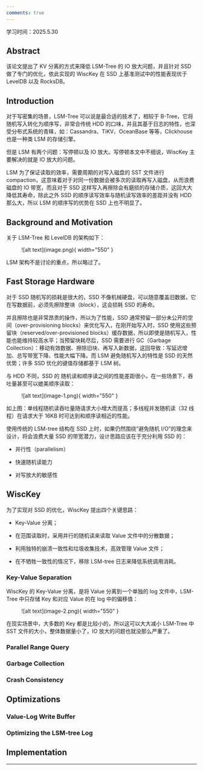 ```yaml
---
comments: true
---
```


学习时间：2025.5.30

## Abstract

该论文提出了 KV 分离的方式来降低 LSM-Tree 的 IO 放大问题，并且针对 SSD 做了专门的优化，依此实现的 WiscKey 在 SSD 上基准测试中的性能表现优于 LevelDB 以及 RocksDB。


## Introduction

对于写密集的场景，LSM-Tree 可以说是最合适的技术了，相较于 B-Tree，它将随机写入转化为顺序写，非常合传统 HDD 的口味，并且其基于日志的特性，也深受分布式系统的青睐，如：Cassandra、TiKV、OceanBase 等等，Clickhouse 也是一种类 LSM 的存储引擎。

但是 LSM 有两个问题：写停顿以及 IO 放大。写停顿本文中不细说，WiscKey 主要解决的就是 IO 放大的问题。

LSM 为了保证读取的效率，需要周期的对写入磁盘的 SST 文件进行 compaction，这意味着对于对同一份数据会被多次的读取再写入磁盘，从而浪费磁盘的 IO 带宽，而且对于 SSD 这样写入再擦除会有磨损的存储介质，这回大大降低其寿命，除此之外 SSD 的顺序读写效率与随机读写效率的差距并没有 HDD 那么大，所以 LSM 的顺序写的优势在 SSD 上也不明显了。

## Background and Motivation

关于 LSM-Tree 和 LevelDB 的架构如下：

<figure markdown="span">
![alt text](image.png){ width="550" }
</figure>

LSM 架构不是讨论的重点，所以略过了。

## Fast Storage Hardware

对于 SSD 随机写的损耗是很大的，SSD 不像机械硬盘，可以随意覆盖旧数据，它在写数据前，必须先擦除整块（block），这会损耗 SSD 的寿命。

并且擦除也是非常昂贵的操作，所以为了性能，SSD 通常预留一部分未公开的空间（over-provisioning blocks）来优化写入，在刚开始写入时，SSD 使用这些预留块（reserved/over-provisioned blocks）缓存数据，所以即使是随机写入，性能也能维持较高水平；当预留块耗尽后，SSD 需要进行 GC（Garbage Collection）：移动有效数据、擦除旧块、再写入新数据，这回导致：写延迟增加、总写带宽下降、性能大幅下降。而 LSM 避免随机写入的特性是 SSD 的天然优势；许多 SSD 优化的键值存储都基于 LSM 树。

与 HDD 不同，SSD 的 随机读和顺序读之间的性能差距很小，在一些场景下，吞吐量甚至可以媲美顺序读取：

<figure markdown="span">
![alt text](image-1.png){ width="550" }
</figure>

如上图：单线程随机读吞吐量随请求大小增大而提高；多线程并发随机读（32 线程）在请求大于 16KB 时可达到和顺序读相近的性能。

使用传统的 LSM-tree 结构在 SSD 上时，如果仍然围绕“避免随机 I/O”的理念来设计，将会浪费大量 SSD 的带宽潜力，设计思路应该在于充分利用 SSD 的：

- 并行性（parallelism）

- 快速随机读能力

- 对写放大的敏感性

## WiscKey

为了实现对 SSD 的优化，WiscKey 提出四个关键思路： 

- Key-Value 分离；

- 在范围读取时，采用并行的随机读来读取 Value 文件中的分散数据；

- 利用独特的崩溃一致性和垃圾收集技术，高效管理 Value 文件；

- 在不牺牲一致性的情况下，移除 LSM-tree 日志来降低系统调用消耗。

### Key-Value Separation

WiscKey 的 Key-Value 分离，是将 Value 分离到一个单独的 log 文件中，LSM-Tree 中只存储 Key 和对应 Value 的在 log 中的偏移值：

<figure markdown="span">
![alt text](image-2.png){ width="550" }
</figure>

在现实场景中，大多数的 Key 都是比较小的，所以这可以大大减小 LSM-Tree 中 SST 文件的大小，整体数据量小了，IO 放大的问题也就没那么严重了。


### Parallel Range Query

### Garbage Collection

### Crash Consistency

## Optimizations

### Value-Log Write Buffer


### Optimizing the LSM-tree Log

## Implementation

---
